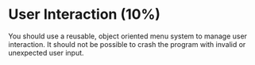 # User Interaction (10%)

You should use a reusable, object oriented menu system to manage user interaction. It should not be possible to crash the program with invalid or unexpected user input.
